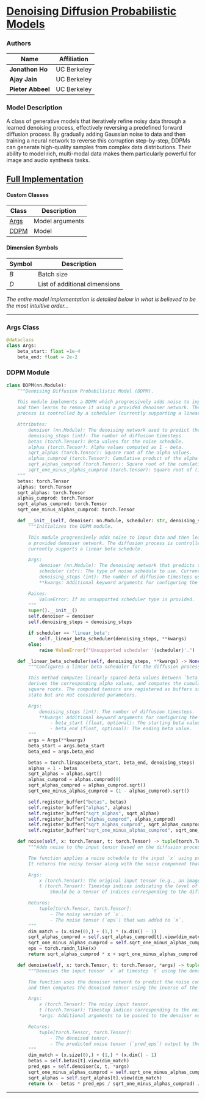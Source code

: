 # [Denoising Diffusion Probabilistic Models](https://proceedings.neurips.cc/paper/2020/file/4c5bcfec8584af0d967f1ab10179ca4b-Paper.pdf)

### Authors
| Name              | Affiliation  |
|-------------------|--------------|
| **Jonathon Ho**   | UC Berkeley  |
| **Ajay Jain**     | UC Berkeley  |
| **Pieter Abbeel** | UC Berkeley  |

### Model Description
A class of generative models that iteratively refine noisy data through a learned denoising process, effectively
reversing a predefined forward diffusion process. By gradually adding Gaussian noise to data and then training a neural
network to reverse this corruption step-by-step, DDPMs can generate high-quality samples from complex data
distributions. Their ability to model rich, multi-modal data makes them particularly powerful for image and audio
synthesis tasks.

## [Full Implementation](model.py)

#### Custom Classes
| Class                | Description     |
|----------------------|-----------------|
| [Args](#Args-Class)  | Model arguments |
| [DDPM](#DDPM-Module) | Model           |

#### Dimension Symbols
| Symbol | Description                   |
|--------|-------------------------------|
| $B$    | Batch size                    |
| $D$    | List of additional dimensions |


*The entire model implementation is detailed below in what is believed to be the most intuitive order...*

---

### Args Class
```python
@dataclass
class Args:
    beta_start: float =1e-4
    beta_end: float = 2e-2
```

### DDPM Module
```python
class DDPM(nn.Module):
    """Denoising Diffusion Probabilistic Model (DDPM).

    This module implements a DDPM which progressively adds noise to input data
    and then learns to remove it using a provided denoiser network. The diffusion
    process is controlled by a scheduler (currently supporting a linear beta scheduler).

    Attributes:
        denoiser (nn.Module): The denoising network used to predict the noise component.
        denoising_steps (int): The number of diffusion timesteps.
        betas (torch.Tensor): Beta values for the noise schedule.
        alphas (torch.Tensor): Alpha values computed as 1 - beta.
        sqrt_alphas (torch.Tensor): Square root of the alpha values.
        alphas_cumprod (torch.Tensor): Cumulative product of the alpha values.
        sqrt_alphas_cumprod (torch.Tensor): Square root of the cumulative product of alphas.
        sqrt_one_minus_alphas_cumprod (torch.Tensor): Square root of (1 - cumulative product of alphas).
    """
    betas: torch.Tensor
    alphas: torch.Tensor
    sqrt_alphas: torch.Tensor
    alphas_cumprod: torch.Tensor
    sqrt_alphas_cumprod: torch.Tensor
    sqrt_one_minus_alphas_cumprod: torch.Tensor

    def __init__(self, denoiser: nn.Module, scheduler: str, denoising_steps: int, **kwargs):
        """Initializes the DDPM module.

        This module progressively adds noise to input data and then learns to remove it using
        a provided denoiser network. The diffusion process is controlled by a scheduler, which
        currently supports a linear beta schedule.

        Args:
            denoiser (nn.Module): The denoising network that predicts the noise component.
            scheduler (str): The type of noise schedule to use. Currently, only "linear_beta" is supported.
            denoising_steps (int): The number of diffusion timesteps used for noise addition and removal.
            **kwargs: Additional keyword arguments for configuring the scheduler.

        Raises:
            ValueError: If an unsupported scheduler type is provided.
        """
        super().__init__()
        self.denoiser = denoiser
        self.denoising_steps = denoising_steps

        if scheduler == 'linear_beta':
            self._linear_beta_scheduler(denoising_steps, **kwargs)
        else:
            raise ValueError(f"Unsupported scheduler '{scheduler}'.")

    def _linear_beta_scheduler(self, denoising_steps, **kwargs) -> None:
        """Configures a linear beta scheduler for the diffusion process.

        This method computes linearly spaced beta values between `beta_start` and `beta_end`,
        derives the corresponding alpha values, and computes the cumulative products and their
        square roots. The computed tensors are registered as buffers so they become part of the module's
        state but are not considered parameters.

        Args:
            denoising_steps (int): The number of diffusion timesteps.
            **kwargs: Additional keyword arguments for configuring the scheduler. Supported keys are:
                - beta_start (float, optional): The starting beta value.
                - beta_end (float, optional): The ending beta value.
        """
        args = Args(**kwargs)
        beta_start = args.beta_start
        beta_end = args.beta_end

        betas = torch.linspace(beta_start, beta_end, denoising_steps)
        alphas = 1 - betas
        sqrt_alphas = alphas.sqrt()
        alphas_cumprod = alphas.cumprod(0)
        sqrt_alphas_cumprod = alphas_cumprod.sqrt()
        sqrt_one_minus_alphas_cumprod = (1 - alphas_cumprod).sqrt()

        self.register_buffer("betas", betas)
        self.register_buffer("alphas", alphas)
        self.register_buffer("sqrt_alphas", sqrt_alphas)
        self.register_buffer("alphas_cumprod", alphas_cumprod)
        self.register_buffer("sqrt_alphas_cumprod", sqrt_alphas_cumprod)
        self.register_buffer("sqrt_one_minus_alphas_cumprod", sqrt_one_minus_alphas_cumprod)

    def noise(self, x: torch.Tensor, t: torch.Tensor) -> tuple[torch.Tensor, torch.Tensor]:
        """Adds noise to the input tensor based on the diffusion process at timestep `t`.

        The function applies a noise schedule to the input `x` using precomputed coefficients.
        It returns the noisy tensor along with the noise component that was added.

        Args:
            x (torch.Tensor): The original input tensor (e.g., an image or a batch of images).
            t (torch.Tensor): Timestep indices indicating the level of noise to add.
                Should be a tensor of indices corresponding to the diffusion steps.

        Returns:
            tuple[torch.Tensor, torch.Tensor]:
                - The noisy version of `x`.
                - The noise tensor (`eps`) that was added to `x`.
        """
        dim_match = (x.size(0),) + (1,) * (x.dim() - 1)
        sqrt_alphas_cumprod = self.sqrt_alphas_cumprod[t].view(dim_match)                      # (B, *[1]*len(D))
        sqrt_one_minus_alphas_cumprod = self.sqrt_one_minus_alphas_cumprod[t].view(dim_match)  # (B, *[1]*len(D))
        eps = torch.randn_like(x)                                                              # (B, *D)
        return sqrt_alphas_cumprod * x + sqrt_one_minus_alphas_cumprod * eps, eps              # (B, *D), (B, *D)

    def denoise(self, x: torch.Tensor, t: torch.Tensor, *args) -> tuple[torch.Tensor, torch.Tensor]:
        """Denoises the input tensor `x` at timestep `t` using the denoiser network.

        The function uses the denoiser network to predict the noise component from the noisy input `x`
        and then computes the denoised tensor using the inverse of the noise addition process.

        Args:
            x (torch.Tensor): The noisy input tensor.
            t (torch.Tensor): Timestep indices corresponding to the noise levels applied to `x`.
            *args: Additional arguments to be passed to the denoiser network.

        Returns:
            tuple[torch.Tensor, torch.Tensor]:
                - The denoised tensor.
                - The predicted noise tensor (`pred_eps`) output by the denoiser network.
        """
        dim_match = (x.size(0),) + (1,) * (x.dim() - 1)
        betas = self.betas[t].view(dim_match)                                                  # (B, *[1]*len(D))
        pred_eps = self.denoiser(x, t, *args)                                                  # (B, *D)
        sqrt_one_minus_alphas_cumprod = self.sqrt_one_minus_alphas_cumprod[t].view(dim_match)  # (B, *[1]*len(D))
        sqrt_alphas = self.sqrt_alphas[t].view(dim_match)                                      # (B, *[1]*len(D))
        return (x - betas * pred_eps / sqrt_one_minus_alphas_cumprod) / sqrt_alphas, pred_eps  # (B, *D), (B, *D)
```

---